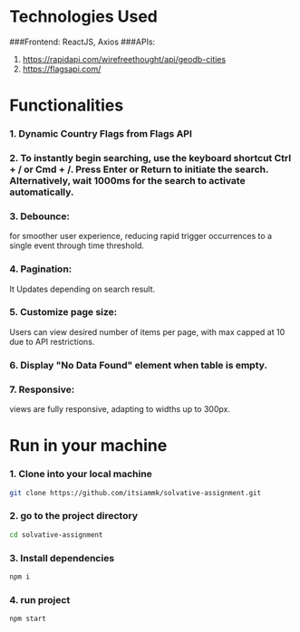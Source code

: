 # Technologies Used
###Frontend: ReactJS, Axios
###APIs: 
1. https://rapidapi.com/wirefreethought/api/geodb-cities
2. https://flagsapi.com/

# Functionalities
### 1. Dynamic Country Flags from Flags API
### 2. To instantly begin searching, use the keyboard shortcut Ctrl + / or Cmd + /. Press Enter or Return to initiate the search. Alternatively, wait 1000ms for the search to activate automatically.
### 3. Debounce: 
for smoother user experience, reducing rapid trigger occurrences to a single event through time threshold.
### 4. Pagination: 
It Updates depending on search result.
### 5. Customize page size: 
Users can view desired number of items per page, with max capped at 10 due to API restrictions.
### 6. Display "No Data Found" element when table is empty.
### 7. Responsive: 
views are fully responsive, adapting to widths up to 300px.

# Run in your machine
### 1. Clone into your local machine
```bash
git clone https://github.com/itsiammk/solvative-assignment.git
```
### 2. go to the project directory
```bash
cd solvative-assignment
```
### 3. Install dependencies
```bash
npm i
```
### 4. run project
```bash
npm start
```







